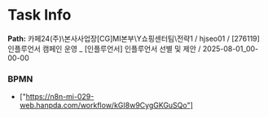 # Task Info

**Path:** 카페24(주)\본사사업장\[CG]MI본부\Y쇼핑센터팀\전략1 / hjseo01 / [276119] 인플루언서 캠페인 운영 _ [인플루언서] 인플루언서 선별 및 제안 / 2025-08-01_00-00-00

### BPMN
- ["https://n8n-mi-029-web.hanpda.com/workflow/kGI8w9CygGKGuSQo"]

